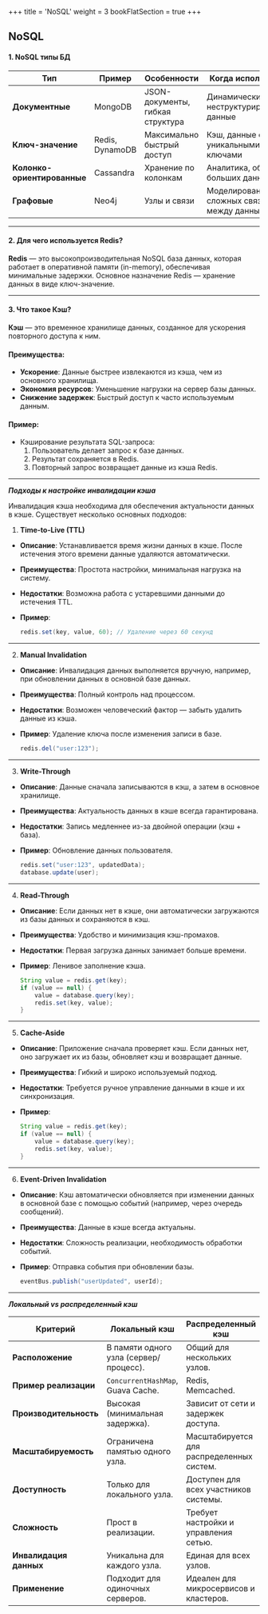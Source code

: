 +++
title = 'NoSQL'
weight = 3
bookFlatSection = true
+++

## NoSQL

#### 1. NoSQL типы БД


| Тип                     | Пример      | Особенности                  | Когда использовать                     |
| --------------------------- | --------------- | -------------------------------- | ------------------------------------------ |
| **Документные**             | MongoDB         | JSON-документы, гибкая структура | Динамические, неструктурированные данные   |
| **Ключ-значение**           | Redis, DynamoDB | Максимально быстрый доступ       | Кэш, данные с уникальными ключами          |
| **Колонко-ориентированные** | Cassandra       | Хранение по колонкам             | Аналитика, обработка больших данных        |
| **Графовые**                | Neo4j           | Узлы и связи                     | Моделирование сложных связей между данными |

---
#### 2. Для чего используется Redis?

**Redis** — это высокопроизводительная NoSQL база данных, которая работает в оперативной памяти (in-memory), обеспечивая минимальные задержки. Основное назначение Redis — хранение данных в виде ключ-значение.

---
#### 3. Что такое Кэш?

**Кэш** — это временное хранилище данных, созданное для ускорения повторного доступа к ним.

#### Преимущества:

- **Ускорение**: Данные быстрее извлекаются из кэша, чем из основного хранилища.
- **Экономия ресурсов**: Уменьшение нагрузки на сервер базы данных.
- **Снижение задержек**: Быстрый доступ к часто используемым данным.

#### Пример:

- Кэширование результата SQL-запроса:
    1. Пользователь делает запрос к базе данных.
    2. Результат сохраняется в Redis.
    3. Повторный запрос возвращает данные из кэша Redis.

---
***Подходы к настройке инвалидации кэша***

Инвалидация кэша необходима для обеспечения актуальности данных в кэше. Существует несколько основных подходов:

 1. **Time-to-Live (TTL)**

- **Описание**: Устанавливается время жизни данных в кэше. После истечения этого времени данные удаляются автоматически.
- **Преимущества**: Простота настройки, минимальная нагрузка на систему.
- **Недостатки**: Возможна работа с устаревшими данными до истечения TTL.
- **Пример**:
    
    ```java
    redis.set(key, value, 60); // Удаление через 60 секунд
    ```
    

---

 2. **Manual Invalidation**

- **Описание**: Инвалидация данных выполняется вручную, например, при обновлении данных в основной базе данных.
- **Преимущества**: Полный контроль над процессом.
- **Недостатки**: Возможен человеческий фактор — забыть удалить данные из кэша.
- **Пример**: Удаление ключа после изменения записи в базе.
    
    ```java
    redis.del("user:123");
    ```
    

---

 3. **Write-Through**

- **Описание**: Данные сначала записываются в кэш, а затем в основное хранилище.
- **Преимущества**: Актуальность данных в кэше всегда гарантирована.
- **Недостатки**: Запись медленнее из-за двойной операции (кэш + база).
- **Пример**: Обновление данных пользователя.
    
    ```java
    redis.set("user:123", updatedData);
    database.update(user);
    ```
    

---

 4. **Read-Through**

- **Описание**: Если данных нет в кэше, они автоматически загружаются из базы данных и сохраняются в кэш.
- **Преимущества**: Удобство и минимизация кэш-промахов.
- **Недостатки**: Первая загрузка данных занимает больше времени.
- **Пример**: Ленивое заполнение кэша.
    
    ```java
    String value = redis.get(key);
    if (value == null) {
        value = database.query(key);
        redis.set(key, value);
    }
    ```
    

---

 5. **Cache-Aside**

- **Описание**: Приложение сначала проверяет кэш. Если данных нет, оно загружает их из базы, обновляет кэш и возвращает данные.
- **Преимущества**: Гибкий и широко используемый подход.
- **Недостатки**: Требуется ручное управление данными в кэше и их синхронизация.
- **Пример**:
    
    ```java
    String value = redis.get(key);
    if (value == null) {
        value = database.query(key);
        redis.set(key, value);
    }
    ```
    

---

 6. **Event-Driven Invalidation**

- **Описание**: Кэш автоматически обновляется при изменении данных в основной базе с помощью событий (например, через очередь сообщений).
- **Преимущества**: Данные в кэше всегда актуальны.
- **Недостатки**: Сложность реализации, необходимость обработки событий.
- **Пример**: Отправка события при обновлении базы.
    
    ```java
    eventBus.publish("userUpdated", userId);
    ```
    
---
***Локальный vs распределенный кэш***

| Критерий           | Локальный кэш                      | Распределенный кэш                    |
| ---------------------- | -------------------------------------- | ----------------------------------------- |
| **Расположение**       | В памяти одного узла (сервер/процесс). | Общий для нескольких узлов.               |
| **Пример реализации**  | `ConcurrentHashMap`, Guava Cache.      | Redis, Memcached.                         |
| **Производительность** | Высокая (минимальная задержка).        | Зависит от сети и задержек доступа.       |
| **Масштабируемость**   | Ограничена памятью одного узла.        | Масштабируется для распределенных систем. |
| **Доступность**        | Только для локального узла.            | Доступен для всех участников системы.     |
| **Сложность**          | Прост в реализации.                    | Требует настройки и управления сетью.     |
| **Инвалидация данных** | Уникальна для каждого узла.            | Единая для всех узлов.                    |
| **Применение**         | Подходит для одиночных серверов.       | Идеален для микросервисов и кластеров.    |


